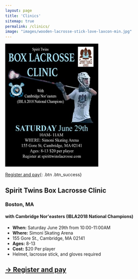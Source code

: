 ```yaml
---
layout: page
title: 'Clinics'
sitemap: true
permalink: /clinics/
image: "images/wooden-lacrosse-stick-love-laxcon-min.jpg"
---
```

[![Boston Clinic Poster](/images/boston-clinic-300x394.jpg)](/images/boston-clinic.jpg)  

[Register and pay](/registration/){: .btn .btn_success}  

## Spirit Twins Box Lacrosse Clinic
### Boston, MA
#### with Cambridge Nor'easters (IBLA2018 National Champions)

*   **When:** Saturday June 29th from 10:00-11:00AM
*   **Where:** Simoni Skating Arena
*   155 Gore St., Cambridge, MA 02141
*   **Ages:** 8-13
*   **Cost:** $20 Per player
*   Helmet, lacrosse stick, and gloves required

## [→ Register and pay](/registration/)
